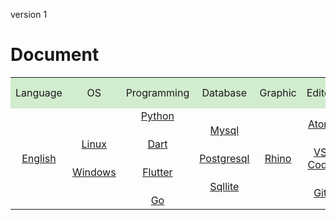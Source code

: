 <style>
.md0{margin-top: 150px;}
.md1{margin-top: 75px;}
.md2{margin-top: 50px;}
.md3{margin-top: 25px;}
.tbl1 td#header{background-color: D1ECCF}
.tbl1 tr#header{background-color: D1ECCF}
.tbl1 td {height: 50px;vertical-align: middle;}
</style>



version 1



# Document


<table class="tbl1">

<tr>
<td align="center" id="header">Language</td>
<td align="center" id="header">OS</td>
<td align="center" id="header">Programming</td>
<td align="center" id="header">Database</td>
<td align="center" id="header">Graphic</td>
<td align="center" id="header">Editor</td>
<td align="center" id="header">Finance</td>
</tr>

<tr>

<td align="center">
<a href="English/English.html">English</a>
</td>

<td align="center">
<a href="Linux/Linux.html">Linux</a><div class="md3"></div>
<a href="Windows/Windows.html">Windows</a>
</td>

<td align="center">
<a href="Python/Python.md">Python</a>
<div class="md3"></div>
<a href="Dart/Dart.html">Dart</a>
<div class="md3"></div>
<a href="Flutter/Flutter.html">Flutter</a>
<div class="md3"></div>
<a href="Go/Go.html">Go</a>
</td>

<td align="center">
<a href="Mysql/Mysql.md">Mysql</a>
<div class="md3"></div>
<a href="Postgresql/Postgresql.md">Postgresql</a>
<div class="md3"></div>
<a href="Sqllite/Sqllite.md">Sqllite</a>
</td>

<td align="center">
<a href="Rhino/Rhino.md">Rhino</a>
</td>

<td align="center">
<a href="Atom/0-Atom.md">Atom</a>
<div class="md3"></div>
<a href="VsCode/0-VsCode.md">VS Code</a>
<div class="md3"></div>
<a href="Git/0-Git.md">Git</a>
</td>

<td align="center">
<a href="Forex/Forex.md">Forex</a>
</td>

</tr>
</table>
